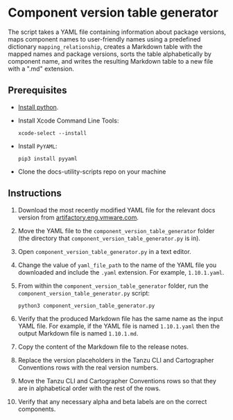 # Component version table generator

The script takes a YAML file containing information about package versions, maps component names to user-friendly names using a predefined dictionary `mapping_relationship`, creates a Markdown table with the mapped names and package versions, sorts the table alphabetically by component name, and writes the resulting Markdown table to a new file with a ".md" extension.

## Prerequisites

- [Install python](https://www.python.org/downloads/).

- Install Xcode Command Line Tools:

    ```console
    xcode-select --install
    ```

- Install `PyYAML`:

    ```console
    pip3 install pyyaml
    ```

- Clone the docs-utility-scripts repo on your machine

## Instructions

1. Download the most recently modified YAML file for the relevant docs version from [artifactory.eng.vmware.com](https://artifactory.eng.vmware.com/ui/native/tap-builds-generic-local/).

1. Move the YAML file to the `component_version_table_generator` folder (the directory that `component_version_table_generator.py` is in).

1. Open `component_version_table_generator.py` in a text editor. 

1. Change the value of `yaml_file_path` to the name of the YAML file you downloaded and include the `.yaml` extension. For example, `1.10.1.yaml`.

1. From within the `component_version_table_generator` folder, run the `component_version_table_generator.py` script:

   ```console
   python3 component_version_table_generator.py
   ```

1. Verify that the produced Markdown file has the same name as the input YAML file. For example, if the YAML file is named `1.10.1.yaml` then the output Markdown file is named `1.10.1.md`.
 
1. Copy the content of the Markdown file to the release notes.

1. Replace the version placeholders in the Tanzu CLI and Cartographer Conventions rows with the real version numbers.

1. Move the Tanzu CLI and Cartographer Conventions rows so that they are in alphabetical order with the rest of the rows.

1. Verify that any necessary alpha and beta labels are on the correct components.

